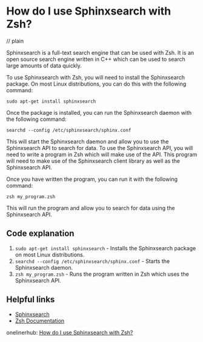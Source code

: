 # How do I use Sphinxsearch with Zsh?
// plain

Sphinxsearch is a full-text search engine that can be used with Zsh. It is an open source search engine written in C++ which can be used to search large amounts of data quickly.

To use Sphinxsearch with Zsh, you will need to install the Sphinxsearch package. On most Linux distributions, you can do this with the following command:

```
sudo apt-get install sphinxsearch
```

Once the package is installed, you can run the Sphinxsearch daemon with the following command:

```
searchd --config /etc/sphinxsearch/sphinx.conf
```

This will start the Sphinxsearch daemon and allow you to use the Sphinxsearch API to search for data. To use the Sphinxsearch API, you will need to write a program in Zsh which will make use of the API. This program will need to make use of the Sphinxsearch client library as well as the Sphinxsearch API.

Once you have written the program, you can run it with the following command:

```
zsh my_program.zsh
```

This will run the program and allow you to search for data using the Sphinxsearch API.

## Code explanation


1. `sudo apt-get install sphinxsearch` - Installs the Sphinxsearch package on most Linux distributions.
2. `searchd --config /etc/sphinxsearch/sphinx.conf` - Starts the Sphinxsearch daemon.
3. `zsh my_program.zsh` - Runs the program written in Zsh which uses the Sphinxsearch API.

## Helpful links

- [Sphinxsearch](https://sphinxsearch.com/)
- [Zsh Documentation](https://zsh.org/manual/)

onelinerhub: [How do I use Sphinxsearch with Zsh?](https://onelinerhub.com/sphinxsearch/how-do-i-use-sphinxsearch-with-zsh)